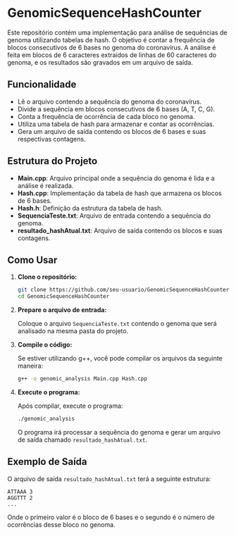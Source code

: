 # GenomicSequenceHashCounter

Este repositório contém uma implementação para análise de sequências de genoma utilizando tabelas de hash. O objetivo é contar a frequência de blocos consecutivos de 6 bases no genoma do coronavírus. A análise é feita em blocos de 6 caracteres extraídos de linhas de 60 caracteres do genoma, e os resultados são gravados em um arquivo de saída.

## Funcionalidade

- Lê o arquivo contendo a sequência do genoma do coronavírus.
- Divide a sequência em blocos consecutivos de 6 bases (A, T, C, G).
- Conta a frequência de ocorrência de cada bloco no genoma.
- Utiliza uma tabela de hash para armazenar e contar as ocorrências.
- Gera um arquivo de saída contendo os blocos de 6 bases e suas respectivas contagens.

## Estrutura do Projeto

- **Main.cpp**: Arquivo principal onde a sequência do genoma é lida e a análise é realizada.
- **Hash.cpp**: Implementação da tabela de hash que armazena os blocos de 6 bases.
- **Hash.h**: Definição da estrutura da tabela de hash.
- **SequenciaTeste.txt**: Arquivo de entrada contendo a sequência do genoma.
- **resultado_hashAtual.txt**: Arquivo de saída contendo os blocos e suas contagens.

## Como Usar

1. **Clone o repositório:**

   ```bash
   git clone https://github.com/seu-usuario/GenomicSequenceHashCounter.git
   cd GenomicSequenceHashCounter
   ```

2. **Prepare o arquivo de entrada:**
   
   Coloque o arquivo `SequenciaTeste.txt` contendo o genoma que será analisado na mesma pasta do projeto.

3. **Compile o código:**

   Se estiver utilizando g++, você pode compilar os arquivos da seguinte maneira:

   ```bash
   g++ -o genomic_analysis Main.cpp Hash.cpp
   ```

4. **Execute o programa:**

   Após compilar, execute o programa:

   ```bash
   ./genomic_analysis
   ```

   O programa irá processar a sequência do genoma e gerar um arquivo de saída chamado `resultado_hashAtual.txt`.

## Exemplo de Saída

O arquivo de saída `resultado_hashAtual.txt` terá a seguinte estrutura:

```
ATTAAA 3
AGGTTT 2
...
```

Onde o primeiro valor é o bloco de 6 bases e o segundo é o número de ocorrências desse bloco no genoma.

